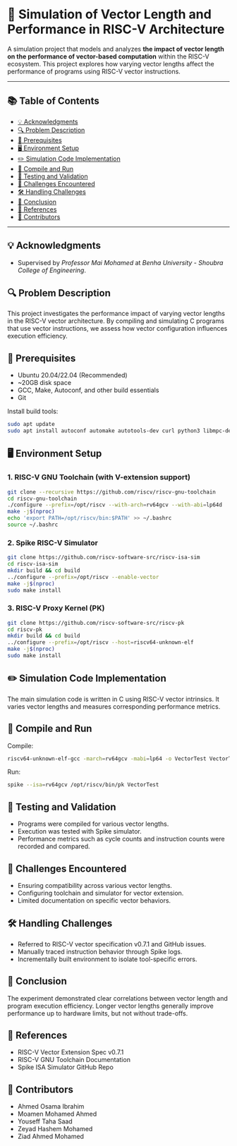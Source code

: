 # 🚀 Simulation of Vector Length and Performance in RISC-V Architecture

A simulation project that models and analyzes **the impact of vector length on the performance of vector-based computation** within the RISC-V ecosystem. This project explores how varying vector lengths affect the performance of programs using RISC-V vector instructions.

---

## 📚 Table of Contents

- [💡 Acknowledgments](#-acknowledgments)
- [🔍 Problem Description](#-problem-description)
- [🧰 Prerequisites](#-prerequisites)
- [🖥️ Environment Setup](#-environment-setup)
- [✏️ Simulation Code Implementation](#-simulation-code-implementation)
- [🏁 Compile and Run](#-compile-and-run)
- [🧪 Testing and Validation](#-testing-and-validation)
- [🧩 Challenges Encountered](#-challenges-encountered)
- [🛠️ Handling Challenges](#-handling-challenges)
- [📝 Conclusion](#-conclusion)
- [📌 References](#-references)
- [👥 Contributors](#-contributors)

---

## 💡 Acknowledgments

- Supervised by *Professor Mai Mohamed* at *Benha University - Shoubra College of Engineering*.

## 🔍 Problem Description

This project investigates the performance impact of varying vector lengths in the RISC-V vector architecture. By compiling and simulating C programs that use vector instructions, we assess how vector configuration influences execution efficiency.

## 🧰 Prerequisites

- Ubuntu 20.04/22.04 (Recommended)
- ~20GB disk space
- GCC, Make, Autoconf, and other build essentials
- Git

Install build tools:

```bash
sudo apt update
sudo apt install autoconf automake autotools-dev curl python3 libmpc-dev libmpfr-dev libgmp-dev gawk build-essential bison flex texinfo gperf libtool patchutils bc zlib1g-dev libexpat-dev ninja-build git cmake libglib2.0-dev
```

## 🖥️ Environment Setup

### 1. RISC-V GNU Toolchain (with V-extension support)

```bash
git clone --recursive https://github.com/riscv/riscv-gnu-toolchain
cd riscv-gnu-toolchain
./configure --prefix=/opt/riscv --with-arch=rv64gcv --with-abi=lp64d
make -j$(nproc)
echo 'export PATH=/opt/riscv/bin:$PATH' >> ~/.bashrc
source ~/.bashrc
```

### 2. Spike RISC-V Simulator

```bash
git clone https://github.com/riscv-software-src/riscv-isa-sim
cd riscv-isa-sim
mkdir build && cd build
../configure --prefix=/opt/riscv --enable-vector
make -j$(nproc)
sudo make install
```

### 3. RISC-V Proxy Kernel (PK)

```bash
git clone https://github.com/riscv-software-src/riscv-pk
cd riscv-pk
mkdir build && cd build
../configure --prefix=/opt/riscv --host=riscv64-unknown-elf
make -j$(nproc)
sudo make install
```

## ✏️ Simulation Code Implementation

The main simulation code is written in C using RISC-V vector intrinsics. It varies vector lengths and measures corresponding performance metrics.

## 🏁 Compile and Run

Compile:

```bash
riscv64-unknown-elf-gcc -march=rv64gcv -mabi=lp64 -o VectorTest VectorTest.c
```

Run:

```bash
spike --isa=rv64gcv /opt/riscv/bin/pk VectorTest
```

## 🧪 Testing and Validation

- Programs were compiled for various vector lengths.
- Execution was tested with Spike simulator.
- Performance metrics such as cycle counts and instruction counts were recorded and compared.

## 🧩 Challenges Encountered

- Ensuring compatibility across various vector lengths.
- Configuring toolchain and simulator for vector extension.
- Limited documentation on specific vector behaviors.

## 🛠️ Handling Challenges

- Referred to RISC-V vector specification v0.7.1 and GitHub issues.
- Manually traced instruction behavior through Spike logs.
- Incrementally built environment to isolate tool-specific errors.

## 📝 Conclusion

The experiment demonstrated clear correlations between vector length and program execution efficiency. Longer vector lengths generally improve performance up to hardware limits, but not without trade-offs.

## 📌 References

- RISC-V Vector Extension Spec v0.7.1
- RISC-V GNU Toolchain Documentation
- Spike ISA Simulator GitHub Repo

## 👥 Contributors

- Ahmed Osama Ibrahim
- Moamen Mohamed Ahmed
- Youseff Taha Saad
- Zeyad Hashem Mohamed
- Ziad Ahmed Mohamed
